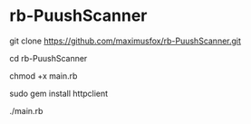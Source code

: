 # rb-PuushScanner

git clone https://github.com/maximusfox/rb-PuushScanner.git

cd rb-PuushScanner

chmod +x main.rb

sudo gem install httpclient

./main.rb
